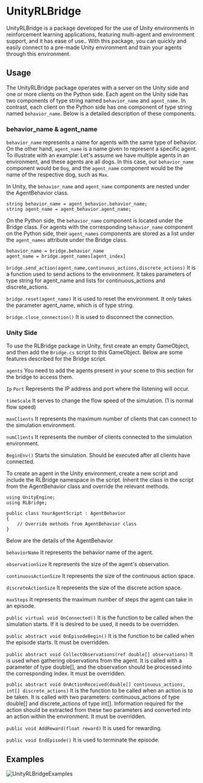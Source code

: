 # UnityRLBridge
UnityRLBridge is a package developed for the use of Unity environments in reinforcement learning applications, featuring multi-agent and environment support, and it has ease of use.. With this package, you can quickly and easily connect to a pre-made Unity environment and train your agents through this environment.
## Usage
The UnityRLBridge package operates with a server on the Unity side and one or more clients on the Python side. Each agent on the Unity side has two components of type string named `behavior_name` and `agent_name`. In contrast, each client on the Python side has one component of type string named `behavior_name`. Below is a detailed description of these components.
### behavior_name & agent_name
`behavior_name` represents a name for agents with the same type of behavior. On the other hand, `agent_name` is a name given to represent a specific agent. To illustrate with an example: Let's assume we have multiple agents in an environment, and these agents are all dogs. In this case, our `behavior_name` component would be `Dog`, and the `agent_name` component would be the name of the respective dog, such as `Max`.

In Unity, the `behavior_name` and `agent_name` components are nested under the AgentBehavior class.
```
string behavior_name = agent_behavior.behavior_name;
string agent_name = agent_behavior.agent_name;
```

On the Python side, the `behavior_name` component is located under the Bridge class. For agents with the corresponding `behavior_name` component on the Python side, their `agent_names` components are stored as a list under the `agent_names` attribute under the Bridge class.
```
behavior_name = bridge.behavior_name
agent_name = bridge.agent_names[agent_index]
```

`bridge.send_action(agent_name,continuous_actions,discrete_actions)` It is a function used to send actions to the environment. It takes parameters of type string for agent_name and lists for continuous_actions and discrete_actions.

`bridge.reset(agent_name)` It is used to reset the environment. It only takes the parameter agent_name, which is of type string.

`bridge.close_connection()` It is used to disconnect the connection.

### Unity Side ###
To use the RLBridge package in Unity, first create an empty GameObject, and then add the `Bridge.cs` script to this GameObject. Below are some features described for the Bridge script.

`agents` You need to add the agents present in your scene to this section for the bridge to access them.

`Ip` `Port` Represents the IP address and port where the listening will occur.

`timeScale` It serves to change the flow speed of the simulation. (1 is normal flow speed)

`maxClients` It represents the maximum number of clients that can connect to the simulation environment.

`numClients` It represents the number of clients connected to the simulation environment.

`BeginEnv()` Starts the simulation. Should be executed after all clients have connected.

To create an agent in the Unity environment, create a new script and include the RLBridge namespace in the script. Inherit the class in the script from the AgentBehavior class and override the relevant methods. 

```
using UnityEngine;
using RLBridge;

public class YourAgentScript : AgentBehavior
{
    // Override methods from AgentBehavior class
}
```

Below are the details of the AgentBehavior

`behaviorName` It represents the behavior name of the agent.

`observationSize` It represents the size of the agent's observation.

`continuousActionSize` It represents the size of the continuous action space.

`discreteActionSize` It represents the size of the discrete action space.

`maxSteps` It represents the maximum number of steps the agent can take in an episode.

`public virtual void OnConnected()` It is the function to be called when the simulation starts. If it is desired to be used, it needs to be overridden.

`public abstract void OnEpisodeBegin()` It is the function to be called when the episode starts. It must be overridden.

`public abstract void CollectObservations(ref double[] observations)` It is used when gathering observations from the agent. It is called with a parameter of type double[], and the observation should be processed into the corresponding index. It must be overridden.

`public abstract void OnActionReceived(double[] continuous_actions, int[] discrete_actions)`  It is the function to be called when an action is to be taken. It is called with two parameters: continuous_actions of type double[] and discrete_actions of type int[]. Information required for the action should be extracted from these two parameters and converted into an action within the environment. It must be overridden.

`public void AddReward(float reward)` It is used for rewarding.

`public void EndEpisode()` It is used to terminate the episode.

## Examples
![UnityRLBridgeExamples](https://github.com/ogzhncyln/UnityRLBridgeExamples.git)
